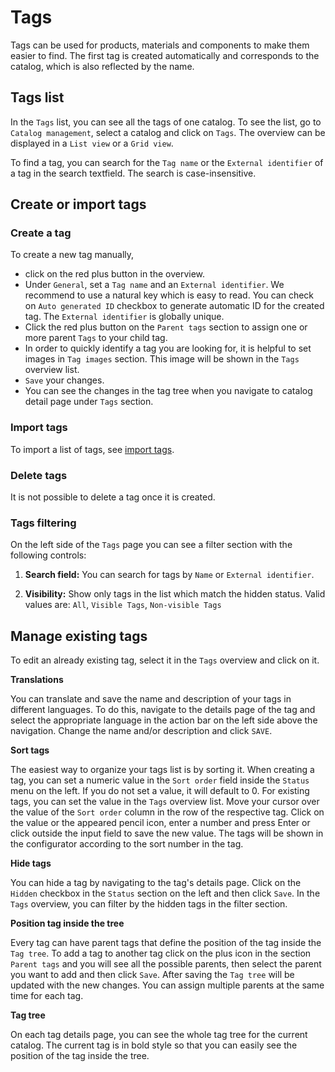 # Tags

Tags can be used for products, materials and components to make them easier to find. The first tag is created automatically and corresponds to the catalog, which is also reflected by the name.

## Tags list

In the `Tags` list, you can see all the tags of one catalog. To see the list, go to `Catalog management`, select a catalog and click on `Tags`.
The overview can be displayed in a `List view` or a `Grid view`.

To find a tag, you can search for the `Tag name` or the `External identifier` of a tag in the search textfield. The search is case-insensitive.

## Create or import tags

### Create a tag

To create a new tag manually,

-   click on the red plus button in the overview.
-   Under `General`, set a `Tag name` and an `External identifier`. We recommend to use a natural key which is easy to read. You can check on `Auto generated ID` checkbox to generate automatic ID for the created tag. The `External identifier` is globally unique.
-   Click the red plus button on the `Parent tags` section to assign one or more parent `Tags` to your child tag.
-   In order to quickly identify a tag you are looking for, it is helpful to set images in `Tag images` section. This image will be shown in the `Tags` overview list.
-   `Save` your changes.
-   You can see the changes in the tag tree when you navigate to catalog detail page under `Tags` section.

### Import tags

To import a list of tags, see [import tags](./import-export.md#import-tags).

### Delete tags

It is not possible to delete a tag once it is created.

### Tags filtering

On the left side of the `Tags` page you can see a filter section with the following controls:

1. **Search field:** You can search for tags by `Name` or `External identifier`.

2. **Visibility:** Show only tags in the list which match the hidden status. Valid values are: `All`, `Visible Tags`, `Non-visible Tags`

## Manage existing tags

To edit an already existing tag, select it in the `Tags` overview and click on it.

**Translations**

You can translate and save the name and description of your tags in different languages.
To do this, navigate to the details page of the tag and select the appropriate language in the action bar on the left side above the navigation. Change the name and/or description and click `SAVE`.

**Sort tags**

The easiest way to organize your tags list is by sorting it. When creating a tag, you can set a numeric value in the `Sort order` field inside the `Status` menu on the left. If you do not set a value, it will default to 0.
For existing tags, you can set the value in the `Tags` overview list. Move your cursor over the value of the `Sort order` column in the row of the respective tag. Click on the value or the appeared pencil icon, enter a number and press Enter or click outside the input field to save the new value. The tags will be shown in the configurator according to the sort number in the tag.

**Hide tags**

You can hide a tag by navigating to the tag's details page. Click on the `Hidden` checkbox in the `Status` section on the left and then click `Save`. In the `Tags` overview, you can filter by the hidden tags in the filter section.

**Position tag inside the tree**

Every tag can have parent tags that define the position of the tag inside the `Tag tree`. To add a tag to another tag click on the plus icon in the section `Parent tags` and you will see all the possible parents, then select the parent you want to add and then click `Save`. After saving the `Tag tree` will be updated with the new changes. You can assign multiple parents at the same time for each tag.

**Tag tree**

On each tag details page, you can see the whole tag tree for the current catalog. The current tag is in bold style so that you can easily see the position of the tag inside the tree.
